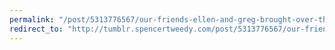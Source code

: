 ```yaml
---
permalink: "/post/5313776567/our-friends-ellen-and-greg-brought-over-their-new"
redirect_to: "http://tumblr.spencertweedy.com/post/5313776567/our-friends-ellen-and-greg-brought-over-their-new"
---
```

